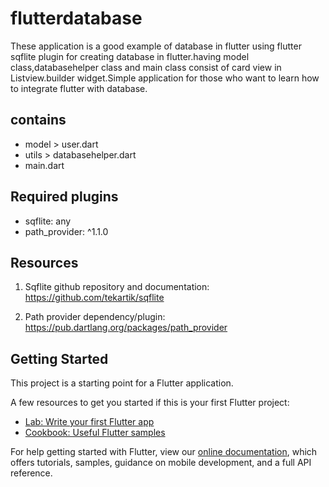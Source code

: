 # flutterdatabase
These application is a good example of database in flutter using flutter sqflite plugin for creating database in flutter.having model class,databasehelper class and main class consist of card view in Listview.builder widget.Simple application for those who want to learn how to integrate flutter with database.

## contains
 * model > user.dart
 * utils > databasehelper.dart
 * main.dart


## Required plugins
* sqflite: any
* path_provider: ^1.1.0
  
## Resources
1. Sqflite github repository and documentation: https://github.com/tekartik/sqflite

2. Path provider dependency/plugin: https://pub.dartlang.org/packages/path_provider


## Getting Started

This project is a starting point for a Flutter application.

A few resources to get you started if this is your first Flutter project:

- [Lab: Write your first Flutter app](https://flutter.io/docs/get-started/codelab)
- [Cookbook: Useful Flutter samples](https://flutter.io/docs/cookbook)

For help getting started with Flutter, view our 
[online documentation](https://flutter.io/docs), which offers tutorials, 
samples, guidance on mobile development, and a full API reference.

